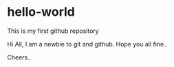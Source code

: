 # hello-world
This is my first github repository

Hi All,
I am a newbie to git and github.
Hope you all fine..

Cheers..
